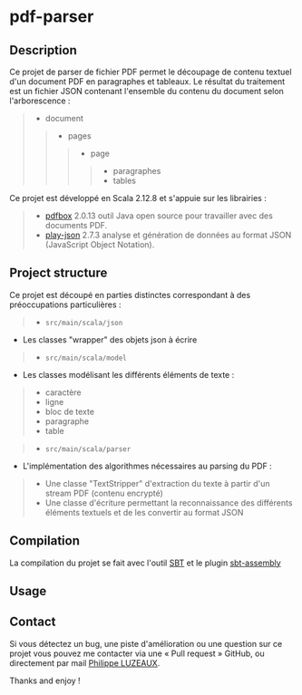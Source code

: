 # pdf-parser

## Description
Ce projet de parser de fichier PDF permet le découpage de contenu textuel d'un document PDF en paragraphes et tableaux. 
Le résultat du traitement est un fichier JSON contenant l'ensemble du contenu du document selon l'arborescence :

> - document
>> - pages
>>> - page
>>>> - paragraphes
>>>> - tables

Ce projet est développé en Scala 2.12.8 et s'appuie sur les librairies :
> - [pdfbox](https://pdfbox.apache.org/) 2.0.13  outil Java open source pour travailler avec des documents PDF. 
> - [play-json](https://www.playframework.com/documentation/2.7.x/ScalaJson) 2.7.3 analyse et génération de données au format JSON (JavaScript Object Notation).

## Project structure
Ce projet est découpé en parties distinctes correspondant à des préoccupations particulières :

> * ```src/main/scala/json```
* Les classes "wrapper" des objets json à écrire

> * ```src/main/scala/model```
* Les classes modélisant les différents éléments de texte :
> - caractère
> - ligne
> - bloc de texte
> - paragraphe
> - table


> * ```src/main/scala/parser```
* L'implémentation des algorithmes nécessaires au parsing du PDF :
> - Une classe "TextStripper" d'extraction du texte à partir d'un stream PDF (contenu encrypté)
> - Une classe d'écriture permettant la reconnaissance des différents éléments textuels et de les convertir au format JSON



## Compilation

La compilation du projet se fait avec l'outil [SBT](https://www.scala-sbt.org/) et le plugin [sbt-assembly](https://github.com/sbt/sbt-assembly)

## Usage

## Contact
Si vous détectez un bug, une piste d'amélioration ou une question sur ce projet vous pouvez me contacter via une « Pull request » GitHub, ou directement par mail [Philippe LUZEAUX](mailto:philippe.luzeaux@gmail.com).

Thanks and enjoy !